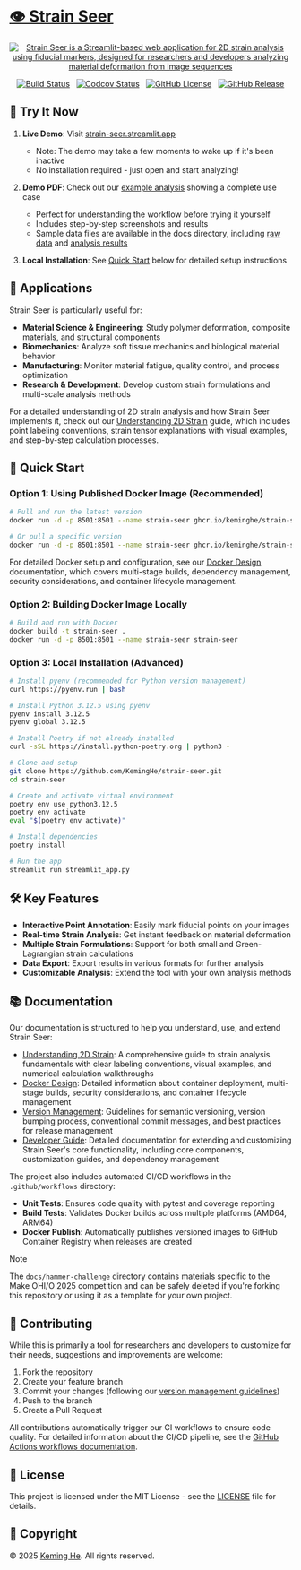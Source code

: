 # [👁️ Strain Seer](https://github.com/KemingHe/strain-seer)

<div align="center">

[![Strain Seer is a Streamlit-based web application for 2D strain analysis using fiducial markers, designed for researchers and developers analyzing material deformation from image sequences](https://socialify.git.ci/KemingHe/strain-seer/image?description=1&language=1&logo=https%3A%2F%2Fraw.githubusercontent.com%2FKemingHe%2Fstrain-seer%2Fmain%2Fdocs%2Fstrain-seer-icon.png&name=1&owner=1&theme=Dark)](https://github.com/KemingHe/strain-seer)

[![Build Status](https://img.shields.io/github/actions/workflow/status/KemingHe/strain-seer/build-test.yaml)](https://github.com/KemingHe/strain-seer/actions/workflows/build-test.yaml) &nbsp; [![Codcov Status](https://codecov.io/gh/KemingHe/strain-seer/graph/badge.svg?token=BCJ4AJUW1I)](https://codecov.io/gh/KemingHe/strain-seer) &nbsp; [![GitHub License](https://img.shields.io/github/license/KemingHe/strain-seer)](https://github.com/KemingHe/strain-seer/blob/main/LICENSE) &nbsp; [![GitHub Release](https://img.shields.io/github/v/release/KemingHe/strain-seer)](https://github.com/KemingHe/strain-seer/releases)

</div>

## 🚀 Try It Now

1. **Live Demo**: Visit [strain-seer.streamlit.app](https://strain-seer.streamlit.app)
   - Note: The demo may take a few moments to wake up if it's been inactive
   - No installation required - just open and start analyzing!

2. **Demo PDF**: Check out our [example analysis](docs/strain-seer-demo.pdf) showing a complete use case
   - Perfect for understanding the workflow before trying it yourself
   - Includes step-by-step screenshots and results
   - Sample data files are available in the docs directory, including [raw data](docs/strain-seer-demo-raw-data.csv) and [analysis results](docs/strain-seer-demo-analysis-result.csv)

3. **Local Installation**: See [Quick Start](#-quick-start) below for detailed setup instructions

## 🎯 Applications

Strain Seer is particularly useful for:

- **Material Science & Engineering**: Study polymer deformation, composite materials, and structural components
- **Biomechanics**: Analyze soft tissue mechanics and biological material behavior
- **Manufacturing**: Monitor material fatigue, quality control, and process optimization
- **Research & Development**: Develop custom strain formulations and multi-scale analysis methods

For a detailed understanding of 2D strain analysis and how Strain Seer implements it, check out our [Understanding 2D Strain](docs/understanding-2d-strain.md) guide, which includes point labeling conventions, strain tensor explanations with visual examples, and step-by-step calculation processes.

## 🚀 Quick Start

### Option 1: Using Published Docker Image (Recommended)

```bash
# Pull and run the latest version
docker run -d -p 8501:8501 --name strain-seer ghcr.io/keminghe/strain-seer:latest

# Or pull a specific version
docker run -d -p 8501:8501 --name strain-seer ghcr.io/keminghe/strain-seer:v1.0.0
```

For detailed Docker setup and configuration, see our [Docker Design](docs/docker-design.md) documentation, which covers multi-stage builds, dependency management, security considerations, and container lifecycle management.

### Option 2: Building Docker Image Locally

```bash
# Build and run with Docker
docker build -t strain-seer .
docker run -d -p 8501:8501 --name strain-seer strain-seer
```

### Option 3: Local Installation (Advanced)

```bash
# Install pyenv (recommended for Python version management)
curl https://pyenv.run | bash

# Install Python 3.12.5 using pyenv
pyenv install 3.12.5
pyenv global 3.12.5

# Install Poetry if not already installed
curl -sSL https://install.python-poetry.org | python3 -

# Clone and setup
git clone https://github.com/KemingHe/strain-seer.git
cd strain-seer

# Create and activate virtual environment
poetry env use python3.12.5
poetry env activate
eval "$(poetry env activate)"

# Install dependencies
poetry install

# Run the app
streamlit run streamlit_app.py
```

## 🛠️ Key Features

- **Interactive Point Annotation**: Easily mark fiducial points on your images
- **Real-time Strain Analysis**: Get instant feedback on material deformation
- **Multiple Strain Formulations**: Support for both small and Green-Lagrangian strain calculations
- **Data Export**: Export results in various formats for further analysis
- **Customizable Analysis**: Extend the tool with your own analysis methods

## 📚 Documentation

Our documentation is structured to help you understand, use, and extend Strain Seer:

- [Understanding 2D Strain](docs/understanding-2d-strain.md): A comprehensive guide to strain analysis fundamentals with clear labeling conventions, visual examples, and numerical calculation walkthroughs
- [Docker Design](docs/docker-design.md): Detailed information about container deployment, multi-stage builds, security considerations, and container lifecycle management
- [Version Management](docs/version-management.md): Guidelines for semantic versioning, version bumping process, conventional commit messages, and best practices for release management
- [Developer Guide](docs/developer-guide.md): Detailed documentation for extending and customizing Strain Seer's core functionality, including core components, customization guides, and dependency management

The project also includes automated CI/CD workflows in the `.github/workflows` directory:

- **Unit Tests**: Ensures code quality with pytest and coverage reporting
- **Build Tests**: Validates Docker builds across multiple platforms (AMD64, ARM64)
- **Docker Publish**: Automatically publishes versioned images to GitHub Container Registry when releases are created

> [!NOTE]
>
> The `docs/hammer-challenge` directory contains materials specific to the Make OHI/O 2025 competition and can be safely deleted if you're forking this repository or using it as a template for your own project.

## 🤝 Contributing

While this is primarily a tool for researchers and developers to customize for their needs, suggestions and improvements are welcome:

1. Fork the repository
2. Create your feature branch
3. Commit your changes (following our [version management guidelines](docs/version-management.md))
4. Push to the branch
5. Create a Pull Request

All contributions automatically trigger our CI workflows to ensure code quality. For detailed information about the CI/CD pipeline, see the [GitHub Actions workflows documentation](.github/workflows/README.md).

## 📄 License

This project is licensed under the MIT License - see the [LICENSE](https://github.com/KemingHe/strain-seer/blob/main/LICENSE) file for details.

## 📝 Copyright

© 2025 [Keming He](https://github.com/KemingHe). All rights reserved.
